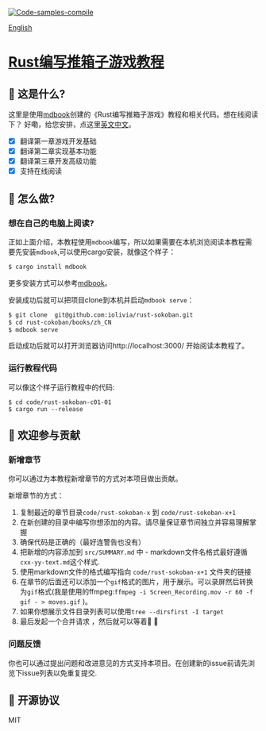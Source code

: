 [![Code-samples-compile](https://github.com/iolivia/rust-sokoban/workflows/Code-samples-compile/badge.svg)](https://github.com/iolivia/rust-sokoban/actions?query=workflow%3ACode-samples-compile)

[English](README-en.md)

# [Rust编写推箱子游戏教程 ](https://www.tianlang.tech/static/tutorial/rust-sokoban/zh_CN/index.html)

## :dart: 这是什么?
这里是使用[mdbook](https://github.com/rust-lang/mdBook)创建的《Rust编写推箱子游戏》教程和相关代码。想在线阅读下？ 好嘞，给您安排，点这里[英文](https://sokoban.iolivia.me)[中文](https://www.tianlang.tech/static/tutorial/rust-sokoban/zh_CN/index.html)。

- [x] 翻译第一章游戏开发基础  
- [x] 翻译第二章实现基本功能  
- [x] 翻译第三章开发高级功能  
- [x] 支持在线阅读

## :running: 怎么做?

### 想在自己的电脑上阅读?
正如上面介绍，本教程使用`mdbook`编写，所以如果需要在本机浏览阅读本教程需要先安装`mdbook`,可以使用cargo安装，就像这个样子：

```bash
$ cargo install mdbook
```

更多安装方式可以参考[mdbook](https://github.com/rust-lang/mdBook)。

安装成功后就可以把项目clone到本机并启动`mdbook serve`：

```bash
$ git clone  git@github.com:iolivia/rust-sokoban.git  
$ cd rust-cokoban/books/zh_CN
$ mdbook serve
```

启动成功后就可以打开浏览器访问http://localhost:3000/ 开始阅读本教程了。

### 运行教程代码

可以像这个样子运行教程中的代码:

```
$ cd code/rust-sokoban-c01-01
$ cargo run --release
```

## :muscle: 欢迎参与贡献

### 新增章节

你可以通过为本教程新增章节的方式对本项目做出贡献。

新增章节的方式：

1. 复制最近的章节目录`code/rust-sokoban-x` 到  `code/rust-sokoban-x+1`
1. 在新创建的目录中编写你想添加的内容。请尽量保证章节间独立并容易理解掌握
1. 确保代码是正确的（最好连警告也没有）
1. 把新增的内容添加到 `src/SUMMARY.md` 中 - markdown文件名格式最好遵循 `cxx-yy-text.md`这个样式.
1. 使用markdown文件的格式编写指向 `code/rust-sokoban-x+1` 文件夹的链接
1. 在章节的后面还可以添加一个`gif`格式的图片，用于展示。可以录屏然后转换为`gif`格式(我是使用的ffmpeg:`ffmpeg -i Screen_Recording.mov -r 60 -f gif - > moves.gif` )。
1. 如果你想展示文件目录列表可以使用`tree --dirsfirst -I target`
1. 最后发起一个合并请求 ​，​然后​就​可以​等着:clap: :tada:

### 问题反馈
你也可以通过提出问题和改进意见的方式支持本项目。在创建新的issue前请先浏览下issue列表以免重复提交.

## :car: 开源协议
MIT
